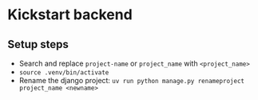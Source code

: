 # Kickstart backend

## Setup steps

- Search and replace `project-name` or `project_name` with `<project_name>`
- `source .venv/bin/activate`
- Rename the django project: `uv run python manage.py renameproject project_name <newname>`
